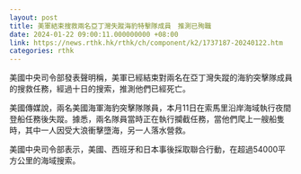 ```yaml
---
layout: post
title: 美軍結束搜救兩名亞丁灣失蹤海豹特擊隊成員　推測已殉職
date: 2024-01-22 09:00:11.000000000 +08:00
link: https://news.rthk.hk/rthk/ch/component/k2/1737187-20240122.htm
categories: rthk
---
```


美國中央司令部發表聲明稱，美軍已經結束對兩名在亞丁灣失蹤的海豹突擊隊成員的搜救任務，經過十日的搜索，推測他們已經死亡。

美國傳媒說，兩名美國海軍海豹突擊隊隊員，本月11日在索馬里沿岸海域執行夜間登船任務後失蹤。據悉，兩名隊員當時正在執行攔截任務，當他們爬上一艘船隻時，其中一人因受大浪衝擊墮海，另一人落水營救。

美國中央司令部表示，美國、西班牙和日本事後採取聯合行動，在超過54000平方公里的海域搜索。
